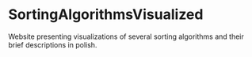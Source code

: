 # SortingAlgorithmsVisualized
Website presenting visualizations of several sorting algorithms and their brief descriptions in polish.

